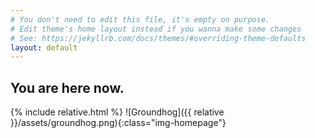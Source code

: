 ```yaml
---
# You don't need to edit this file, it's empty on purpose.
# Edit theme's home layout instead if you wanna make some changes
# See: https://jekyllrb.com/docs/themes/#overriding-theme-defaults
layout: default
---
```


## You are here now.
{% include relative.html %}
![Groundhog]({{ relative }}/assets/groundhog.png){:class="img-homepage"}

